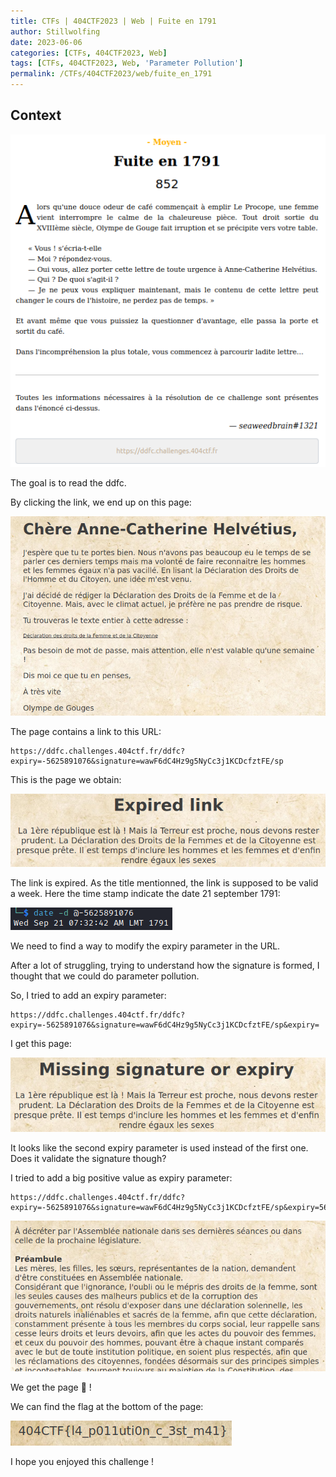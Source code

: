 ```yaml
---
title: CTFs | 404CTF2023 | Web | Fuite en 1791
author: Stillwolfing
date: 2023-06-06
categories: [CTFs, 404CTF2023, Web]
tags: [CTFs, 404CTF2023, Web, 'Parameter Pollution']
permalink: /CTFs/404CTF2023/web/fuite_en_1791
---
```


## Context

![context](/assets/img/CTFs/404CTF2023/web/fuite_en_1791/context.png)


The goal is to read the ddfc.

By clicking the link, we end up on this page:

![home](/assets/img/CTFs/404CTF2023/web/fuite_en_1791/home.png)

The page contains a link to this URL:

```
https://ddfc.challenges.404ctf.fr/ddfc?expiry=-5625891076&signature=wawF6dC4Hz9g5NyCc3j1KCDcfztFE/sp
```

This is the page we obtain:

![expired](/assets/img/CTFs/404CTF2023/web/fuite_en_1791/expired.png)

The link is expired. As the title mentionned, the link is supposed to be valid a week. Here the time stamp indicate the date 21 september 1791:

![date](/assets/img/CTFs/404CTF2023/web/fuite_en_1791/date.png)

We need to find a way to modify the expiry parameter in the URL.

After a lot of struggling, trying to understand how the signature is formed, I thought that we could do parameter pollution.

So, I tried to add an expiry parameter:

```
https://ddfc.challenges.404ctf.fr/ddfc?expiry=-5625891076&signature=wawF6dC4Hz9g5NyCc3j1KCDcfztFE/sp&expiry=
```

I get this page:

![missing](/assets/img/CTFs/404CTF2023/web/fuite_en_1791/missing.png)

It looks like the second expiry parameter is used instead of the first one. Does it validate the signature though?

I tried to add a big positive value as expiry parameter:

```
https://ddfc.challenges.404ctf.fr/ddfc?expiry=-5625891076&signature=wawF6dC4Hz9g5NyCc3j1KCDcfztFE/sp&expiry=5625891076
```

![ddfc](/assets/img/CTFs/404CTF2023/web/fuite_en_1791/ddfc.png)

We get the page 🎉 !

We can find the flag at the bottom of the page:

![flag](/assets/img/CTFs/404CTF2023/web/fuite_en_1791/flag.png)

I hope you enjoyed this challenge !


